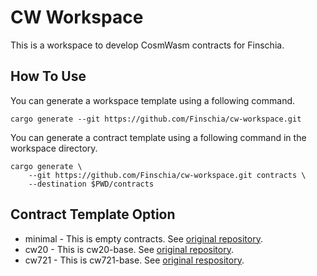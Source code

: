 # CW Workspace

This is a workspace to develop CosmWasm contracts for Finschia.

## How To Use

You can generate a workspace template using a following command.

```
cargo generate --git https://github.com/Finschia/cw-workspace.git
```

You can generate a contract template using a following command in the workspace directory.

```
cargo generate \
    --git https://github.com/Finschia/cw-workspace.git contracts \
    --destination $PWD/contracts
```

## Contract Template Option

- minimal - This is empty contracts. See [original repository](https://github.com/osmosis-labs/cw-minimal-template/tree/2c05d77b0c8fd0f44cc5c35f971263bc4b8e6419). 
- cw20 - This is cw20-base. See [original repository](https://github.com/CosmWasm/cw-plus/tree/v1.1.2/contracts/cw20-base).
- cw721 - This is cw721-base. See [original respository](https://github.com/CosmWasm/cw-nfts/tree/v0.18.0/contracts/cw721-base).
